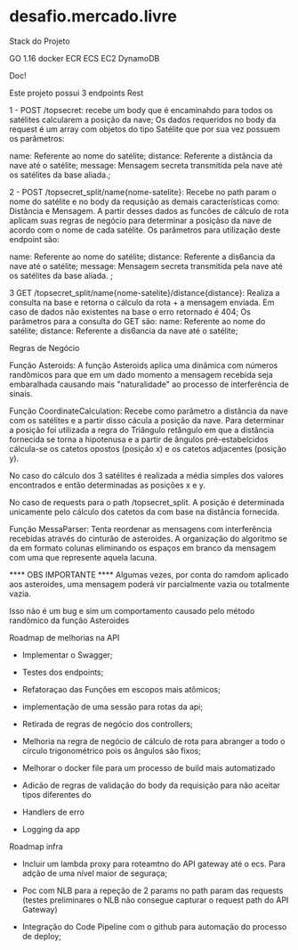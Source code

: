 # desafio.mercado.livre

Stack do Projeto

GO 1.16
docker
ECR
ECS
EC2
DynamoDB


Doc!

Este projeto possui 3 endpoints Rest

1 - POST /topsecret: recebe um body que é encaminahdo para todos os satélites calcularem a posição da nave;
Os dados requeridos no body da request é um array com objetos do tipo Satélite que por sua vez possuem os parâmetros:

name: Referente ao nome do satélite;
distance: Referente a distância da nave até o satélite;
message: Mensagem secreta transmitida pela nave até os satélites da base aliada.;


2 - POST /topsecret_split/name{nome-satelite}: Recebe no path param o nome do satélite e no body da requsição
as demais características como: Distância e Mensagem. A partir desses dados as funcões de cálculo de rota aplicam
suas regras de negócio para determinar a posiçãso da nave de acordo com o nome de cada satélite.
Os parâmetros para utilização deste endpoint são:

name: Referente ao nome do satélite;
distance: Referente a dis6ancia da nave até o satélite;
message: Mensagem secreta transmitida pela nave até os satélites da base aliada. ;



3 GET /topsecret_split/name{nome-satelite}/distance{distance}: Realiza a consulta na base e retorna o cálculo da rota + a mensagem enviada. Em caso de dados não existentes na base o erro retornado é 404;
Os parâmetros para a consulta do GET são:
name: Referente ao nome do satélite;
distance: Referente a dis6ancia da nave até o satélite;



Regras de Negócio

Função Asteroids:
A função Asteroids aplica uma dinâmica com números randômicos para que em um dado momento a mensagem recebida seja embaralhada causando mais "naturalidade" ao processo de interferência de sinais.

Função CoordinateCalculation:
Recebe como parâmetro a distância da nave com os satélites e a partir disso cácula a posição da nave.
Para determinar a posição foi utilizada a regra do Triângulo retângulo em que a distância fornecida se torna a hipotenusa e a partir de ângulos pré-estabelcidos cálcula-se os catetos opostos (posição x) e os catetos adjacentes (posição y).

No caso do cálculo dos 3 satélites é realizada a média simples dos valores encontrados e então determinadas as posições x e y.

No caso de requests para o path /topsecret_split. A posição é determinada unicamente pelo cálculo dos catetos da com base na distância fornecida.


Função MessaParser:
Tenta reordenar as mensagens com interferência recebidas através do cinturão de asteroides.
A organização do algoritmo se da em formato colunas eliminando os espaços em branco da mensagem com uma que represente aquela lacuna.


**** OBS IMPORTANTE ****
Algumas vezes, por conta do ramdom aplicado aos asteroides, uma mensagem poderá vir parcialmente vazia ou totalmente vazia.

Isso nào é um bug e sim um comportamento causado pelo método randômico da função Asteroides



Roadmap de melhorias na API

 - Implementar o Swagger;

 - Testes dos endpoints;

 - Refatoraçao das Funções em escopos mais atômicos;

 - implementação de uma sessão para rotas da api;

- Retirada de regras de negócio dos controllers;

 - Melhoria na regra de negócio de cálculo de rota para abranger a todo o círculo trigonométrico pois os ângulos são fixos;

- Melhorar o docker file para um processo de build mais automatizado

- Adicão de regras de validação do body da requisição para não aceitar tipos diferentes do

- Handlers de erro

- Logging da app



Roadmap infra

- Incluir um lambda proxy para roteamtno do API gateway até o ecs. Para adção de uma nível maior de seguraça;

- Poc com NLB para a repeção de 2 params no path param das requests (testes preliminares o NLB não consegue capturar o request path do API Gateway)


- Integração do Code Pipeline com o github para automação do processo de deploy;
